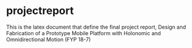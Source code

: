 # projectreport
This is the latex document that define the final project report, Design and Fabrication of a Prototype Mobile Platform with Holonomic and Omnidirectional Motion (FYP 18-7)

